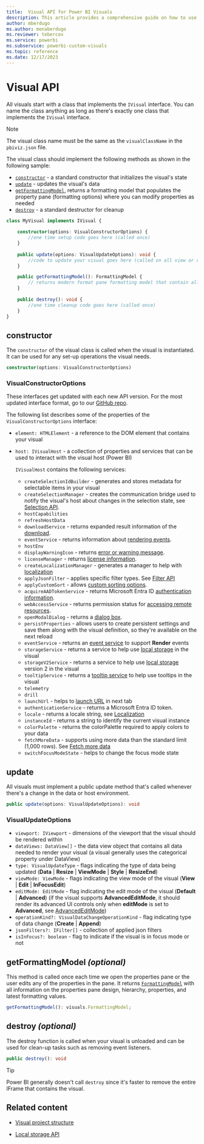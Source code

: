 ```yaml
---
title:  Visual API for Power BI Visuals
description: This article provides a comprehensive guide on how to use the IVisual API for Power BI visuals, including step-by-step instructions and code examples.
author: mberdugo
ms.author: monaberdugo
ms.reviewer: tebercov 
ms.service: powerbi
ms.subservice: powerbi-custom-visuals
ms.topic: reference
ms.date: 12/17/2023
---
```


# Visual API

All visuals start with a class that implements the `IVisual` interface. You can name the class anything as long as there's exactly one class that implements the `IVisual` interface.

> [!NOTE]
> The visual class name must be the same as the `visualClassName` in the `pbiviz.json` file.

The visual class should implement the following methods as shown in the following sample:

* [`constructor`](#constructor) - a standard constructor that initializes the visual's state
* [`update`](#update) - updates the visual's data
* [`getFormattingModel`](#getformattingmodel-optional), returns a formatting model that populates the property pane (formatting options) where you can modify properties as needed
* [`destroy`](#destroy-optional) - a standard destructor for cleanup

```typescript
class MyVisual implements IVisual {
    
    constructor(options: VisualConstructorOptions) {
        //one time setup code goes here (called once)
    }
    
    public update(options: VisualUpdateOptions): void {
        //code to update your visual goes here (called on all view or data changes)
    }

    public getFormattingModel(): FormattingModel {
        // returns modern format pane formatting model that contain all format pane components and properties (called on opening format and analytics pane or on editing format properties)
    }
    
    public destroy(): void {
        //one time cleanup code goes here (called once)
    }
}
```

## constructor

The `constructor` of the visual class is called when the visual is instantiated. It can be used for any set-up operations the visual needs.

```typescript
constructor(options: VisualConstructorOptions)
```

### VisualConstructorOptions

These interfaces get updated with each new API version. For the most updated interface format, go to our [GitHub repo](https://github.com/microsoft/powerbi-visuals-api/blob/main/src/visuals-api.d.ts#L1783C9-L1783C25).

The following list describes some of the properties of the `VisualConstructorOptions` interface:

* `element: HTMLElement` - a reference to the DOM element that contains your visual
* `host: IVisualHost` - a collection of properties and services that can be used to interact with the visual host (Power BI)

   `IVisualHost` contains the following services:

  * `createSelectionIdBuilder` - generates and stores metadata for selectable items in your visual
  * `createSelectionManager` - creates the communication bridge used to notify the visual's host about changes in the selection state, see [Selection API](./selection-api.md).
  * `hostCapabilities`
  * `refreshHostData`
  * `downloadService` - returns expanded result information of the [download](./file-download-api.md).
  * `eventService` - returns information about [rendering events](./event-service.md).
  * `hostEnv`
  * `displayWarningIcon` - returns [error or warning message](./visual-display-warning-icon.md).
  * `licenseManager` - returns [license information](./licensing-api.md).
  * `createLocalizationManager` - generates a manager to help with [localization](./localization.md)
  * `applyJsonFilter` - applies specific filter types. See [Filter API](./filter-api.md)
  * `applyCustomSort` - allows [custom sorting options](./sort-options.md#custom-sorting).
  * `acquireAADTokenService` - returns Microsoft Entra ID [authentication information](./authentication-api.md).
  * `webAccessService` - returns permission status for [accessing remote resources](./permissions-api.md#web-access).
  * `openModalDialog` - returns a [dialog box](./create-display-dialog-box.md).
  * `persistProperties` - allows users to create persistent settings and save them along with the visual definition, so they're available on the next reload
  * `eventService` - returns an [event service](./event-service.md) to support **Render** events
  * `storageService` - returns a service to help use [local storage](./local-storage.md) in the visual
  * `storageV2Service` - returns a service to help use [local storage](./local-storage.md) version 2 in the visual
  * `tooltipService` - returns a [tooltip service](./add-tooltips.md) to help use tooltips in the visual
  * `telemetry`
  * `drill`
  * `launchUrl` - helps to [launch URL](./launch-url.md) in next tab
  * `authenticationService` - returns a Microsoft Entra ID token.
  * `locale` - returns a locale string, see [Localization](./localization.md)
  * `instanceId` - returns a string to identify the current visual instance
  * `colorPalette` - returns the colorPalette required to apply colors to your data
  * `fetchMoreData` - supports using more data than the standard limit (1,000 rows). See [Fetch more data](./fetch-more-data.md)
  * `switchFocusModeState` - helps to change the focus mode state

## update

All visuals must implement a public update method that's called whenever there's a change in the data or host environment.

```typescript
public update(options: VisualUpdateOptions): void
```

### VisualUpdateOptions

* `viewport: IViewport` - dimensions of the viewport that the visual should be rendered within
* `dataViews: DataView[]` - the data view object that contains all data needed to render your visual (a visual generally uses the categorical property under DataView)
* `type: VisualUpdateType` - flags indicating the type of data being updated (**Data** | **Resize** | **ViewMode** | **Style** | **ResizeEnd**)
* `viewMode: ViewMode` - flags indicating the view mode of the visual (**View** | **Edit** | **InFocusEdit**)
* `editMode: EditMode` - flag indicating the edit mode of the visual (**Default** | **Advanced**) (if the visual supports **AdvancedEditMode**, it should render its advanced UI controls only when **editMode** is set to **Advanced**, see [AdvancedEditMode](./advanced-edit-mode.md))
* `operationKind?: VisualDataChangeOperationKind` - flag indicating type of data change (**Create** | **Append**)
* `jsonFilters?: IFilter[]` - collection of applied json filters
* `isInFocus?: boolean` - flag to indicate if the visual is in focus mode or not

## getFormattingModel *(optional)*

This method is called once each time we open the properties pane or the user edits any of the properties in the pane. It returns [`FormattingModel`](./format-pane.md) with all information on the properties pane design, hierarchy, properties, and latest formatting values.

```typescript
getFormattingModel(): visuals.FormattingModel;
```

## destroy *(optional)*

The destroy function is called when your visual is unloaded and can be used for clean-up tasks such as removing event listeners.

``` typescript
public destroy(): void
```

> [!TIP]
> Power BI generally doesn't call `destroy` since it's faster to remove the entire IFrame that contains the visual.

## Related content

* [Visual project structure](visual-project-structure.md)

* [Local storage API](local-storage.md)
